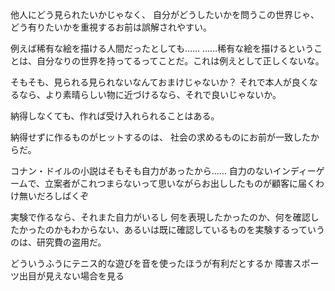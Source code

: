 他人にどう見られたいかじゃなく、
自分がどうしたいかを問うこの世界じゃ、
どう有りたいかを重視するお前は誤解されやすい。

例えば稀有な絵を描ける人間だったとしても……
……稀有な絵を描けるということは、自分なりの世界を持ってるってことだ。これは例えとして正しくないな。

そもそも、見られる見られないなんておまけじゃないか？
それで本人が良くなるなら、より素晴らしい物に近づけるなら、それで良いじゃないか。

納得しなくても、作れば受け入れられることはある。

納得せずに作るものがヒットするのは、
社会の求めるものにお前が一致したからだ。

コナン・ドイルの小説はそもそも自力があったから……
自力のないインディーゲームで、立案者がこれつまらないって思いながらお出ししたものが顧客に届くわけ無いだろしばくぞ

実験で作るなら、それまた自力がいるし
何を表現したかったのか、何を確認したかったのかもわからない、あるいは既に確認しているものを実験するっていうのは、研究費の盗用だ。

どういうふうにテニス的な遊びを音を使ったほうが有利だとするか
障害スポーツ出目が見えない場合を見る